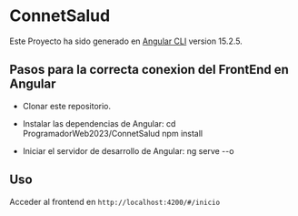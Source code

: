 # ConnetSalud

Este Proyecto ha sido generado en [Angular CLI](https://github.com/angular/angular-cli) version 15.2.5.

## Pasos para la correcta conexion del FrontEnd en Angular

- Clonar este repositorio.
- Instalar las dependencias de Angular:
cd ProgramadorWeb2023/ConnetSalud
npm install

- Iniciar el servidor de desarrollo de Angular:
ng serve --o

## Uso
Acceder al frontend en `http://localhost:4200/#/inicio`
